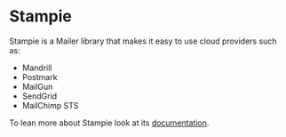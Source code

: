Stampie
=======

Stampie is a Mailer library that makes it easy to use cloud providers such as:

* Mandrill
* Postmark
* MailGun
* SendGrid
* MailChimp STS

To lean more about Stampie look at its [documentation](doc/).
